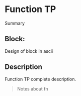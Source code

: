 # Function TP
Summary

## Block:
Design of block in ascii

## Description
Function TP complete description.
>Notes about fn
